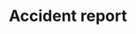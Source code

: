 ---
title: "Accident report"
image: 'red-cross-logo.jpg'
style:
    background: "#d1213c"
    color: "#fff"
---